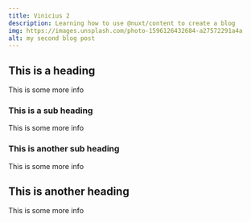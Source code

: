 ```yaml
---
title: Vinicius 2
description: Learning how to use @nuxt/content to create a blog
img: https://images.unsplash.com/photo-1596126432684-a27572291a4a
alt: my second blog post
---
```


## This is a heading

This is some more info

### This is a sub heading

This is some more info

### This is another sub heading

This is some more info

## This is another heading

This is some more info

